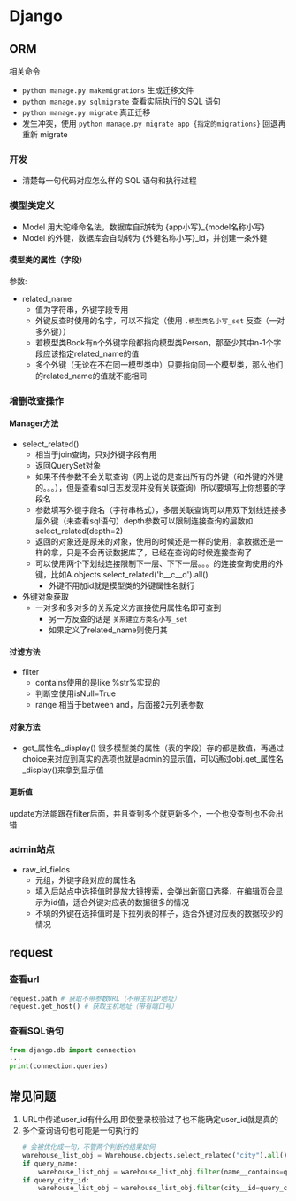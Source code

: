 # Django

## ORM

相关命令

- `python manage.py makemigrations` 生成迁移文件
- `python manage.py sqlmigrate` 查看实际执行的 SQL 语句
- `python manage.py migrate` 真正迁移
- 发生冲突，使用 `python manage.py migrate app {指定的migrations}` 回退再重新 migrate

### 开发

- 清楚每一句代码对应怎么样的 SQL 语句和执行过程

### 模型类定义

- Model 用大驼峰命名法，数据库自动转为 {app小写}_{model名称小写}
- Model 的外键，数据库会自动转为 {外键名称小写}_id，并创建一条外键

#### 模型类的属性（字段）

参数:

- related_name
  - 值为字符串，外键字段专用
  - 外键反查时使用的名字，可以不指定（使用 `.模型类名小写_set` 反查（一对多外键））
  - 若模型类Book有n个外键字段都指向模型类Person，那至少其中n-1个字段应该指定related_name的值
  - 多个外键（无论在不在同一模型类中）只要指向同一个模型类，那么他们的related_name的值就不能相同

### 增删改查操作

#### Manager方法

- select_related()
    - 相当于join查询，只对外键字段有用
    - 返回QuerySet对象
    - 如果不传参数不会关联查询（网上说的是查出所有的外键（和外键的外键的。。。），但是查看sql日志发现并没有关联查询）所以要填写上你想要的字段名
    - 参数填写外键字段名（字符串格式），多层关联查询可以用双下划线连接多层外键（未查看sql语句）depth参数可以限制连接查询的层数如select_related(depth=2)
    - 返回的对象还是原来的对象，使用的时候还是一样的使用，拿数据还是一样的拿，只是不会再读数据库了，已经在查询的时候连接查询了
    - 可以使用两个下划线连接限制下一层、下下一层。。。的连接查询使用的外键，比如A.objects.select_related('b__c__d').all()
        - 外键不用加id就是模型类的外键属性名就行
- 外键对象获取
    - 一对多和多对多的关系定义方直接使用属性名即可查到
        - 另一方反查的话是 `关系建立方类名小写_set`
        - 如果定义了related_name则使用其

#### 过滤方法

- filter
    - contains使用的是like %str%实现的
    - 判断空使用isNull=True
    - range 相当于between and，后面接2元列表参数

#### 对象方法

- get_属性名_display()
    很多模型类的属性（表的字段）存的都是数值，再通过choice来对应到真实的选项也就是admin的显示值，可以通过obj.get_属性名_display()来拿到显示值

#### 更新值

update方法能跟在filter后面，并且查到多个就更新多个，一个也没查到也不会出错

### admin站点

- raw_id_fields
    - 元组，外键字段对应的属性名
    - 填入后站点中选择值时是放大镜搜索，会弹出新窗口选择，在编辑页会显示为id值，适合外键对应表的数据很多的情况
    - 不填的外键在选择值时是下拉列表的样子，适合外键对应表的数据较少的情况

## request

### 查看url

```py
request.path # 获取不带参数URL（不带主机IP地址）
request.get_host() # 获取主机地址（带有端口号）
```

### 查看SQL语句

```py
from django.db import connection
...
print(connection.queries)
```

## 常见问题

1. URL中传递user_id有什么用
    即使登录校验过了也不能确定user_id就是真的
2. 多个查询语句也可能是一句执行的
    ```py
    # 会被优化成一句，不管两个判断的结果如何
    warehouse_list_obj = Warehouse.objects.select_related("city").all().order_by("-order")
    if query_name:
        warehouse_list_obj = warehouse_list_obj.filter(name__contains=query_name)
    if query_city_id:
        warehouse_list_obj = warehouse_list_obj.filter(city__id=query_city_id)
    ```